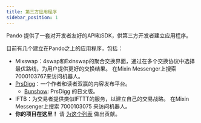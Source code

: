 ```yaml
---
title: 第三方应用程序
sidebar_position: 1
---
```


Pando 提供了一套对开发者友好的API和SDK，供第三方开发者建立应用程序。

目前有几个建立在Pando之上的应用程序，包括：

- Mixswap：4swap和Exinswap的聚合交换界面，通过在多个交换协议中选择最优路线，为用户提供更好的交换结果。 在Mixin Messenger上搜索7000103767来访问机器人。
- [PrsDigg](https://prsdigg.com)：一个作者和读者双赢的内容发布平台。
  - [Bunshow](https://bunshow.jp/): PrsDigg 的日文版。
- IFTB：为交易者提供类似IFTTT的服务，以建立自己的交易战略。 在Mixin Messenger上搜索 </code> 7000103075</code>  来访问机器人。
- **你的项目在这里！** 请 [为这个列表](https://github.com/fox-one/docs.pando.im/tree/master/docs/3rd-party-apps/overview.md) 做出贡献。
